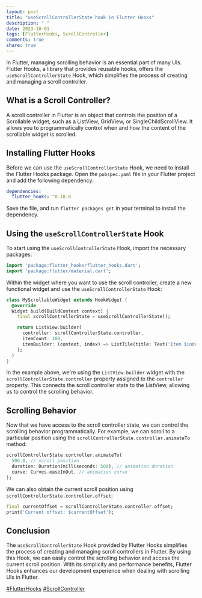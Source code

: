 ```yaml
---
layout: post
title: "useScrollControllerState hook in Flutter Hooks"
description: " "
date: 2023-10-01
tags: [FlutterHooks, ScrollController]
comments: true
share: true
---
```


In Flutter, managing scrolling behavior is an essential part of many UIs. Flutter Hooks, a library that provides reusable hooks, offers the `useScrollControllerState` Hook, which simplifies the process of creating and managing a scroll controller.

## What is a Scroll Controller?

A scroll controller in Flutter is an object that controls the position of a Scrollable widget, such as a ListView, GridView, or SingleChildScrollView. It allows you to programmatically control when and how the content of the scrollable widget is scrolled.

## Installing Flutter Hooks

Before we can use the `useScrollControllerState` Hook, we need to install the Flutter Hooks package. Open the `pubspec.yaml` file in your Flutter project and add the following dependency:

```yaml
dependencies:
  flutter_hooks: ^0.18.0
```

Save the file, and run `flutter packages get` in your terminal to install the dependency.

## Using the `useScrollControllerState` Hook

To start using the `useScrollControllerState` Hook, import the necessary packages:

```dart
import 'package:flutter_hooks/flutter_hooks.dart';
import 'package:flutter/material.dart';
```

Within the widget where you want to use the scroll controller, create a new functional widget and use the `useScrollControllerState` Hook:

```dart
class MyScrollableWidget extends HookWidget {
  @override
  Widget build(BuildContext context) {
    final scrollControllerState = useScrollControllerState();

    return ListView.builder(
      controller: scrollControllerState.controller,
      itemCount: 100,
      itemBuilder: (context, index) => ListTile(title: Text('Item $index')),
    );
  }
}
```

In the example above, we're using the `ListView.builder` widget with the `scrollControllerState.controller` property assigned to the `controller` property. This connects the scroll controller state to the ListView, allowing us to control the scrolling behavior.

## Scrolling Behavior

Now that we have access to the scroll controller state, we can control the scrolling behavior programmatically. For example, we can scroll to a particular position using the `scrollControllerState.controller.animateTo` method:

```dart
scrollControllerState.controller.animateTo(
  500.0, // scroll position
  duration: Duration(milliseconds: 500), // animation duration
  curve: Curves.easeInOut, // animation curve
);
```

We can also obtain the current scroll position using `scrollControllerState.controller.offset`:

```dart
final currentOffset = scrollControllerState.controller.offset;
print('Current offset: $currentOffset');
```

## Conclusion

The `useScrollControllerState` Hook provided by Flutter Hooks simplifies the process of creating and managing scroll controllers in Flutter. By using this Hook, we can easily control the scrolling behavior and access the current scroll position. With its simplicity and performance benefits, Flutter Hooks enhances our development experience when dealing with scrolling UIs in Flutter.

[#FlutterHooks](https://www.example.com/FlutterHooks) [#ScrollController](https://www.example.com/ScrollController)
